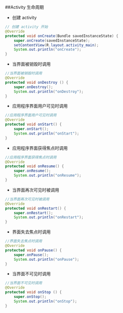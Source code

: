 ##Activity 生命周期

- 创建 activity

```Java
// 创建 activity 开始
@Override
protected void onCreate(Bundle savedInstanceState) {
    super.onCreate(savedInstanceState);
    setContentView(R.layout.activity_main);
    System.out.println("onCreate");
}
```

- 当界面被销毁时调用

```Java
 //当界面被销毁时调用
@Override 
protected void onDestroy () { 
    super.onDestroy();
    System.out.println("onDestroy");
}
```

- 应用程序界面用户可见时调用


```Java
//应用程序界面用户可见时调用
@Override 
protected void onStart() {
    super.onStart();
    System.out.println("onStart");
}

```

- 应用程序界面获得焦点时调用


```Java
//应用程序界面获得焦点时调用
@Override 
protected void onResume() {
    super.onResume();
    System.out.println("onResume");
}
```

- 当界面再次可见时被调用


```java
//当界面再次可见时被调用
@Override 
protected void onRestart() {
    super.onRestart();
    System.out.println("onRestart");
}
```

- 界面失去焦点时调用


```java
//界面失去焦点时调用
@Override 
protected void onPause() {
    super.onPause();
    System.out.println("onPause");
}

```

- 当界面不可见时调用


```java
//当界面不可见时调用
@Override 
protected void onStop () {
    super.onStop();
    System.out.println("onStop");
}
```



